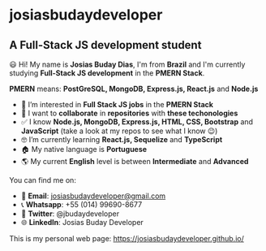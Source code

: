 # josiasbudaydeveloper
## A Full-Stack JS development student
😃 Hi! My name is **Josias Buday Dias**, I'm from **Brazil** and I'm currently studying **Full-Stack JS development** in the **PMERN Stack**.

**PMERN** means: **PostGreSQL, MongoDB, Express.js, React.js** and **Node.js**

- 👊 I’m interested in **Full Stack JS jobs** in the **PMERN Stack**
- 🤝 I want to **collaborate** in **repositories** with **these techonologies**
- ✅ I know **Node.js, MongoDB, Express.js, HTML, CSS, Bootstrap** and **JavaScript** (take a look at my repos to see what I know 😉)
- 🤓 I’m currently learning **React.js, Sequelize** and **TypeScript**
- 🏠 My native language is **Portuguese**
- 🌎 My current **English** level is between **Intermediate** and **Advanced**

You can find me on:
- 📧 **Email**: josiasbudaydeveloper@gmail.com
- 📞 **Whatsapp**: +55 (014) 99690-8677
- 🐤 **Twitter**: @jbudaydeveloper
- 🌐 **LinkedIn**: Josias Buday Developer
<!-- - 🤝 **Stack Overflow**: Josias Buday Developer -->

This is my personal web page: https://josiasbudaydeveloper.github.io/
